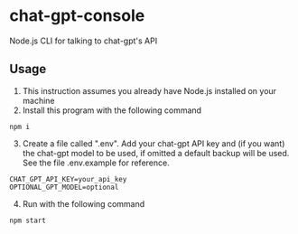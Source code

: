 # chat-gpt-console
Node.js CLI for talking to chat-gpt's API

## Usage

1. This instruction assumes you already have Node.js installed on your machine
2. Install this program with the following command
```console
npm i
```

3. Create a file called ".env". Add your chat-gpt API key and (if you want) the chat-gpt model to be used, if omitted a default backup will be used. See the file .env.example for reference.

```console
CHAT_GPT_API_KEY=your_api_key
OPTIONAL_GPT_MODEL=optional
```

4. Run with the following command

```console
npm start
```
